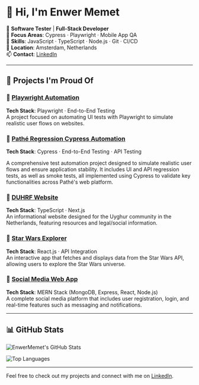 # 👋 Hi, I'm Enwer Memet

💼 **Software Tester** | **Full-Stack Developer**  
🎯 **Focus Areas**: Cypress · Playwright · Mobile App QA  
🧠 **Skills**: JavaScript · TypeScript · Node.js · Git · CI/CD  
📍 **Location**: Amsterdam, Netherlands  
📫 **Contact**: [LinkedIn](https://linkedin.com/in/ememet)

---

## 🚀 Projects I'm Proud Of

### 🔹 [**Playwright Automation**](https://github.com/EnwerMemet/Automation-Exercise)  
**Tech Stack**: Playwright · End-to-End Testing  
A project focused on automating UI tests with Playwright to simulate realistic user flows on websites.


### 🔹 [**Pathé Regression Cypress Automation**](https://github.com/EnwerMemet/Pathe-Regression)  
**Tech Stack**: Cypress · End-to-End Testing · API Testing 

A comprehensive test automation project designed to simulate realistic user flows and ensure application stability.
It includes UI and API regression tests, as well as smoke tests, all implemented using Cypress to validate key functionalities across Pathé's web platform.


### 🔹 [**DUHRF Website**](https://github.com/EnwerMemet/dutch-uyghur)  
**Tech Stack**: TypeScript · Next.js  
An informational website designed for the Uyghur community in the Netherlands, featuring resources and legal/social information.

### 🔹 [**Star Wars Explorer**](https://github.com/EnwerMemet/StarWars)  
**Tech Stack**: React.js · API Integration  
An interactive app that fetches and displays data from the Star Wars API, allowing users to explore the Star Wars universe.

### 🔹 [**Social Media Web App**](https://github.com/ememet/socialapp)  
**Tech Stack**: MERN Stack (MongoDB, Express, React, Node.js)  
A complete social media platform that includes user registration, login, and real-time features such as messaging and notifications.

---

## 📊 GitHub Stats

![EnwerMemet's GitHub Stats](https://github-readme-stats.vercel.app/api?username=EnwerMemet&show_icons=true&theme=default&count_private=true&include_all_commits=true)

![Top Languages](https://github-readme-stats.vercel.app/api/top-langs/?username=EnwerMemet&layout=compact&theme=default)

---

Feel free to check out my projects and connect with me on [LinkedIn](https://linkedin.com/in/ememet).
